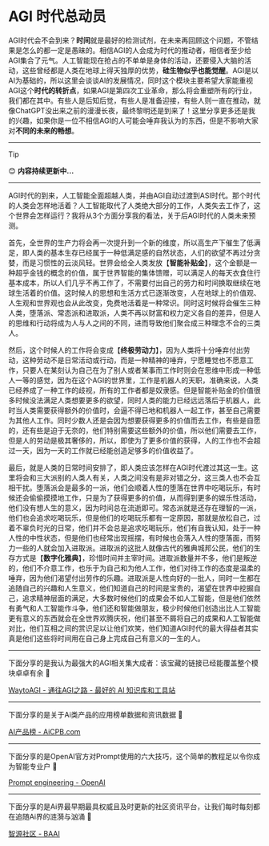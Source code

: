 # AGI 时代总动员

AGI时代会不会到来？**时间**就是最好的检测试剂，在未来再回顾这个问题，不管结果是怎么的都一定是愚昧的。相信AGI的人会成为时代的推动者，相信者至少给AGI集合了元气。人工智能现在抢占的不单单是身体的活动，还要侵入大脑的活动，这些曾经都是人类在地球上得天独厚的优势，**硅生物似乎也能觉醒**。AGI是以AI为基础的，所以这里会谈谈AI的发展情况，同时这个模块主要希望大家能重视AGI这个**时代的转折点**，如果AGI是第四次工业革命，那么将会重塑所有的行业，我们都在其中。有些人是后知后觉，有些人是准备迎接，有些人则一直在推动，就像ChatGPT没出来之前的漫漫长夜，最终黎明还是到来了！这里分享更多还是我的兴趣，如果你是一位不相信AGI的人可能会唾弃我认为的东西，但是不影响大家对**不同的未来的畅想**。

---

> [!TIP]
> 😊 **内容持续更新中...**

---

AGI时代的到来，人工智能全面超越人类，并由AGI自动过渡到ASI时代。那个时代的人类会怎样地活着？人工智能取代了人类绝大部分的工作，人类失去工作了，这个世界会怎样运行？我将从3个方面分享我的看法，关于后AGI时代的人类未来预测。

首先，全世界的生产力将会再一次提升到一个新的维度，所以高生产下催生了低满足，即人类的基本生存已经属于一种低满足感的自然状态，人们的欲望不再过分贪婪，而是习惯性的云淡风轻。世界会给全人类发放【**智能补贴金**】，这个金额是一种超乎金钱的概念的价值，属于世界智能的集体馈赠，可以满足人的每天衣食住行基本成本，所以人们几乎不再工作了，不需要付出自己的劳力和时间换取继续在地球生活着的价值。这时候人的思想和生活方式已逐渐改变，人在地球上的价值观、人生观和世界观也会从此改变，免费地活着是一种常识。同时这时候将会催生三种人类，堕落派、常态派和进取派，人类不再以财富和权力定义各自的差异，但是人的思维和行动将成为人与人之间的不同，进而导致他们聚合成三种理念不合的三类人。

然后，这个时候人的工作将会变成【**终极劳动力**】，因为人类将十分唾弃付出劳动，这种劳动不是日常活动或行动，而是一种精神的唾弃，宁愿睡觉也不愿意工作，只要人在某刻认为自己在为了别人或者某事而工作时则会在思维中形成一种低人一等的感觉，因为在这个AGI的世界里，工作是机器人的天职，准确来说，人类已经养成了一种工作的歧视，所有的工作者都是奴隶感。但是智能补贴金的价值很多时候没法满足人类想要更多的欲望，同时人类的能力已经远远落后于机器人，此时当人类需要获得额外的价值时，会逼不得已地和机器人一起工作，甚至自己需要为其他人工作。同时少数人还是会因为想要获得更多的价值而去工作，有些是自愿的，还有些是迫于无奈的，他们特别需要这些额外的价值，所以他们需要去工作，但是人的劳动是极其奢侈的，所以，即使为了更多价值的获得，人的工作也不会超过一天，因为一天的工作就已经能创造足够多的价值收益了。

最后，就是人类的日常时间安排了，即人类应该怎样在AGI时代渡过其这一生。这里将会和三大派别的人类人有关，人类之间没有是非对错之分，这三类人也不会互相干扰。堕落派会是最多的一派，他们会顺着人性的堕落在世界中吃喝玩乐，有时候还会偷偷摸摸地工作，只是为了获得更多的价值，从而得到更多的娱乐性活动，他们没有想人生的意义，因为时间总在流逝即可。常态派就是还存在理智的一派，他们也会追求吃喝玩乐，但是他们的吃喝玩乐都有一定原因，那就是放松自己，过着不辜负时光的日常，他们并不会总是追求吃喝玩乐，他们有自我认知，处于一种人性的中性状态，但是他们也经常出现摇摆，有时候也会落入人性的堕落面，而努力一些的人就会加入进取派。进取派的这批人就像古代的雅典城邦公民，他们的生存方式是【**数字化雅典**】，珍惜时间并主宰时间。进取派数量并不多，他们是叛逆的，他们不介意工作，也乐于为自己和为他人工作，他们对待工作的态度是温柔的唾弃，因为他们渴望付出劳作的乐趣。进取派是人性向好的一批人，同时一生都在追随自己的兴趣和人生意义，他们知道自己的时间是宝贵的，渴望在世界中挖掘自己，追求精神层面的满足，大多数时候他们的成果会不如人工智能，但是他们依然有勇气和人工智能作斗争，他们还和智能做朋友，极少时候他们创造出比人工智能更有意义的东西就会在全世界欢腾庆祝，他们甚至不屑将自己的成果和人工智能做对比，他们互相之间的赏识足以让他们欢笑，他们知道AGI时代的最大得益者其实真是他们这些将时间用在自己身上完成自己有意义的一生的人。

---


下面分享的是我认为最强大的AGI相关集大成者：该宝藏的链接已经能覆盖整个模块卓卓有余 🤗

[WaytoAGI - 通往AGI之路 - 最好的 AI 知识库和工具站](https://www.waytoagi.com)

---

下面分享的是关于Ai类产品的应用榜单数据和资讯数据 🤗

[AI产品榜 - AiCPB.com](https://dnipkggqxh.feishu.cn/wiki/YTIUwM6Vmij4IQkSm9PctPWunIb)

---
下面分享的是OpenAI官方对Prompt使用的六大技巧，这个简单的教程足以令你成为智能专业户 🤗

[Prompt engineering - OpenAI](https://platform.openai.com/docs/guides/prompt-engineering)

---
下面分享的是Ai界最早期最具权威且及时更新的社区资讯平台，让我们每时每刻都在追随Ai界的涟漪与汹涌 🤗

[智源社区 - BAAI](https://hub.baai.ac.cn)

